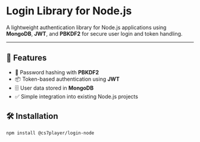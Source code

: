 # Login Library for Node.js

A lightweight authentication library for Node.js applications using **MongoDB**, **JWT**, and **PBKDF2** for secure user login and token handling.

---

## 🔧 Features

- 🔐 Password hashing with **PBKDF2**
- 📦 Token-based authentication using **JWT**
- 🗄️ User data stored in **MongoDB**
- ✅ Simple integration into existing Node.js projects


## 🛠️ Installation

```bash
npm install @cs7player/login-node